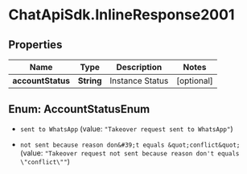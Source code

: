 # ChatApiSdk.InlineResponse2001

## Properties

Name | Type | Description | Notes
------------ | ------------- | ------------- | -------------
**accountStatus** | **String** | Instance Status | [optional] 



## Enum: AccountStatusEnum


* `sent to WhatsApp` (value: `"Takeover request sent to WhatsApp"`)

* `not sent because reason don&#39;t equals &quot;conflict&quot;` (value: `"Takeover request not sent because reason don't equals \"conflict\""`)




